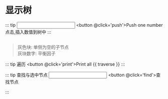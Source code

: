 # 显示树

::: tip <input v-model.number='nextNum' type='number'> <button @click='push'>Push one number</button>
点击,插入数值到树中
:::

<div class='display-wrapper'>
    <div class='display' ref='display' :style='displayStyle'>
        <div style='display:flex'>
            <tree ref='tree'></tree>
        </div>
    </div>
</div>

> 灰色块: 单侧为空的子节点  
> 灰块数字: 平衡因子

::: tip 遍历 <button @click='print'>Print all</button>
{{ traverse }}
:::

::: tip 查找与选中节点
<input v-model.number='targetNum' type='number'>
<button @click='find'>查找节点</button>

:::

<script>
import Vue from 'vue'
import Tree from './Tree.js'

const wait = (timeout = 10) => new Promise(r => setTimeout(r, timeout))

export default {
    name: 'display',
    components: { Tree },
    data() {
        return {
            elements: [41,22,63,34,55,16,77,8,89,40,21,32,53,64,65,36,27,38,49,53],
            traverse: '',
            nextNum: 9,
            targetNum: 100,
            width: 10,
            loading: {
                pushing: false,
                inserting: false
            }
        }
    },
    computed: {
        displayStyle() {
            return `width: ${this.width}px`
        }
    },
    methods:{
        async insert(val) {
            await this.$refs.tree.insert(val)
        },
        async push(){
            this.loading.pushing = true
            await this.insert(this.nextNum)
            await wait(17)
            this.nextNum = Math.round(Math.random() * 100)
            await this.reWidth()
            this.loading.pushing = false
        },
        async reWidth() {
            await wait(20)
            const $el = this.$refs.display
            this.width = $el.scrollWidth
        },
        async print() {
            const pool = this.$refs.tree.traverseInOrder()
            this.traverse = pool
        },
        async find() {
            const { targetNum: target } = this
            const result = await this.$refs.tree.find(target)
            console.info('result', result)
        }
    },
    async mounted() {
        while(this.elements.length) {
            await new Promise(r => setTimeout(r, 13))
            await this.insert(this.elements.shift())
        }
        await this.reWidth()
    }
}
</script>
<style>
.display-wrapper {
    overflow: auto
}
.blank-wrapper {
    display: flex;
    justify-content: center;
    align-items: center;
}
.blank { 
    padding: .2em;
    background: #ccc;
    color: #fff;
    display: inline-block;
    border-radius: .2em;
    border: thin solid #fff;
}
</style>
